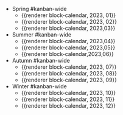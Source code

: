 - Spring #kanban-wide
	- {{renderer block-calendar, 2023, 01}}
	- {{renderer block-calendar, 2023, 02}}
	- {{renderer block-calendar, 2023,03}}
- Summer #kanban-wide
	- {{renderer block-calendar, 2023,04}}
	- {{renderer block-calendar, 2023,05}}
	- {{renderer block-calendar,2023,06}}
- Autumn #kanban-wide
	- {{renderer block-calendar, 2023, 07}}
	- {{renderer block-calendar, 2023, 08}}
	- {{renderer block-calendar, 2023, 09}}
- Winter #kanban-wide
	- {{renderer block-calendar, 2023, 10}}
	- {{renderer block-calendar, 2023, 11}}
	- {{renderer block-calendar, 2023, 12}}